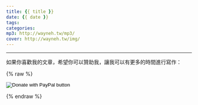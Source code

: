 ```yaml
---
title: {{ title }}
date: {{ date }}
tags:
categories:
mp3: http://wayneh.tw/mp3/
cover: http://wayneh.tw/img/
---
```


<!--more-->

---

如果你喜歡我的文章，希望你可以贊助我，讓我可以有更多的時間進行寫作：

{% raw %}<form action="https://www.paypal.com/cgi-bin/webscr" method="post" target="_top"><input type="hidden" name="cmd" value="_donations" /><input type="hidden" name="business" value="5UQJNQ7XVCCE8" /><input type="hidden" name="currency_code" value="TWD" /><input type="image" src="https://www.paypalobjects.com/en_US/TW/i/btn/btn_donateCC_LG.gif" border="0" name="submit" title="PayPal - The safer, easier way to pay online!" alt="Donate with PayPal button" /><img alt="" border="0" src="https://www.paypal.com/en_TW/i/scr/pixel.gif" width="1" height="1" /></form>{% endraw %}